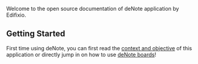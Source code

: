Welcome to the open source documentation of deNote application by Edifixio.

## Getting Started
First time using deNote, you can first read the [context and objective](Context-And-Objectives) of this application or directly jump in on how to use [deNote boards](Board)!